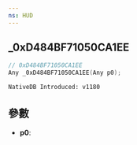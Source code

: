 ```yaml
---
ns: HUD
---
```

## _0xD484BF71050CA1EE

```c
// 0xD484BF71050CA1EE
Any _0xD484BF71050CA1EE(Any p0);
```

```
NativeDB Introduced: v1180
```

## 參數
* **p0**:
